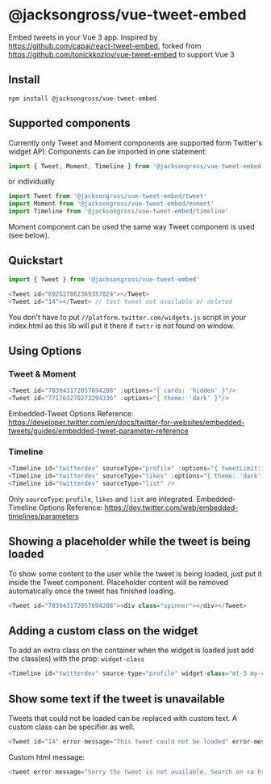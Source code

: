 # @jacksongross/vue-tweet-embed

Embed tweets in your Vue 3 app.
Inspired by https://github.com/capaj/react-tweet-embed, forked from https://github.com/tonickkozlov/vue-tweet-embed to support Vue 3

## Install
```
npm install @jacksongross/vue-tweet-embed
```

## Supported components
Currently only Tweet and Moment components are supported form Twitter's widget API.
Components can be imported in one statement:
```javascript
import { Tweet, Moment, Timeline } from '@jacksongross/vue-tweet-embed'
```
or individually
```javascript
import Tweet from '@jacksongross/vue-tweet-embed/tweet'
import Moment from '@jacksongross/vue-tweet-embed/moment'
import Timeline from '@jacksongross/vue-tweet-embed/timeline'
```

Moment component can be used the same way Tweet component is used (see below).
## Quickstart

```javascript
import { Tweet } from '@jacksongross/vue-tweet-embed'

<Tweet id="692527862369357824"></Tweet>
<Tweet id="14"></Tweet>	// test tweet not available or deleted
```

You don't have to put `//platform.twitter.com/widgets.js` script in your index.html as this lib will
put it there if `twttr` is not found on window.


## Using Options


### Tweet & Moment

```javascript
<Tweet id="783943172057694208" :options="{ cards: 'hidden' }"/>
<Tweet id="771763270273294336" :options="{ theme: 'dark' }"/>
```

Embedded-Tweet Options Reference:
https://developer.twitter.com/en/docs/twitter-for-websites/embedded-tweets/guides/embedded-tweet-parameter-reference

### Timeline

```javascript
<Timeline id="twitterdev" sourceType="profile" :options="{ tweetLimit: '3' }"/>
<Timeline id="twitterdev" sourceType="likes" :options="{ theme: 'dark' }"/>
<Timeline id="twitterdev" sourceType="list" />
```

Only `sourceType`: `profile`, `likes` and `list` are integrated. Embedded-Timeline Options Reference:
https://dev.twitter.com/web/embedded-timelines/parameters


## Showing a placeholder while the tweet is being loaded

To show some content to the user while the tweet is being loaded, just put it inside the Tweet
component. Placeholder content will be removed automatically once the tweet has finished loading.

```javascript
<Tweet id="783943172057694208"><div class="spinner"></div></Tweet>
```

## Adding a custom class on the widget

To add an extra class on the container when the widget is loaded just add the class(es) with the prop: `widget-class`

```javascript
<Timeline id="twitterdev" source-type="profile" widget-class="mt-3 my-custom-class"/></Timeline>
```

## Show some text if the tweet is unavailable

Tweets that could not be loaded can be replaced with custom text.
A custom class can be specifier as well.
```javascript
<Tweet id="14" error-message="This tweet could not be loaded" error-message-class="tweet--not-found"/>
```
Custom html message:
```javascript
<tweet error-message="Sorry the tweet is not available. Search on <a href='https://twitter.com'>twitter</a>"></tweet>
```
